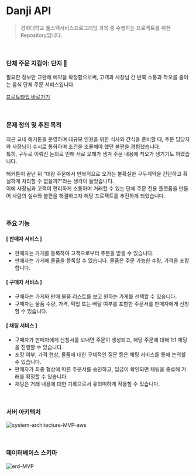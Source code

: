 # Danji API

> 경희대학교 풀스택서비스프로그래밍 과목 중 수행하는 프로젝트를 위한 Repository입니다.

<br>

### 단체 주문 지킴이: 단지 🫧
필요한 정보만 교환해 예약을 확정함으로써, 고객과 사장님 간 반복 소통과 착오를 줄이는 음식 단체 주문 서비스입니다.  

[프로토타입 바로가기](https://www.figma.com/proto/hGn06ddfoamq17nGg1EcTN/danji?node-id=1-2&t=dpXDFk1PRrgYN6Ua-1)

<br>

### 문제 정의 및 추진 목적

최근 교내 해커톤을 운영하며 대규모 인원을 위한 식사와 간식을 준비할 때, 주문 담당자와 사장님이 수시로 통화하며 조건을 조율해야 했던 불편을 경험했습니다.  
특히, 구두로 이뤄진 논의로 인해 서로 오해가 생겨 주문 내용에 착오가 생기기도 하였습니다.

해커톤이 끝난 뒤 “대량 주문에서 반복적으로 오가는 불확실한 구두계약을 간단하고 확실하게 처리할 수 없을까?”라는 생각이 들었습니다.  
이에 사장님과 고객이 편리하게 소통하며 거래할 수 있는 단체 주문 전용 플랫폼을 만들어 사람의 실수와 불편을 해결하고자 해당 프로젝트를 추진하게 되었습니다.

<br>

### 주요 기능

#### [ 판매자 서비스 ]
- 판매자는 가게를 등록하여 고객으로부터 주문을 받을 수 있습니다.
- 판매자는 가게에 물품을 등록할 수 있습니다. 물품은 주문 가능한 수량, 가격을 포함합니다.

#### [ 구매자 서비스 ]
- 구매자는 가게와 판매 물품 리스트를 보고 원하는 가게를 선택할 수 있습니다.
- 구매자는 물품 수량, 가격, 픽업 또는 배달 여부를 포함한 주문서를 판매자에게 신청할 수 있습니다.

#### [ 채팅 서비스 ]
- 구매자가 판매자에게 신청서를 보내면 주문이 생성되고, 해당 주문에 대해 1:1 채팅을 진행할 수 있습니다.
- 포장 여부, 가격 협상, 물품에 대한 구체적인 질문 등은 채팅 서비스를 통해 논의할 수 있습니다.
- 판매자가 최종 협상에 따른 주문서를 승인하고, 입금이 확인되면 채팅을 종료해 거래를 확정할 수 있습니다.
- 채팅은 거래 내용에 대한 기록으로서 유의미하게 작용할 수 있습니다.

<br>

### 서버 아키텍처
![system-architecture-MVP-aws](https://github.com/user-attachments/assets/9c5d8b6c-f896-4742-a1a4-247b74ef2ba8)

<br>

### 데이터베이스 스키마

![erd-MVP](https://github.com/user-attachments/assets/88701581-9691-4e9d-959c-6a37d545745f)
